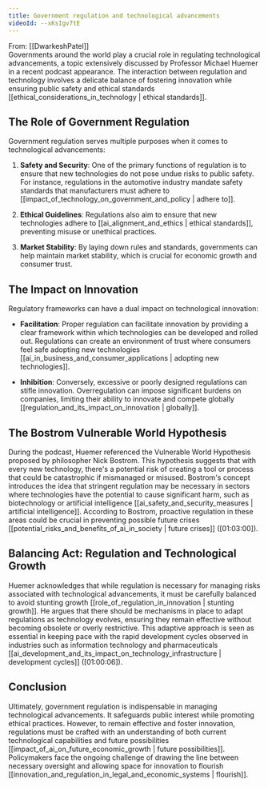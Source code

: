 ```yaml
---
title: Government regulation and technological advancements
videoId: --xKsIgv7tE
---
```


From: [[DwarkeshPatel]] <br/> 
Governments around the world play a crucial role in regulating technological advancements, a topic extensively discussed by Professor Michael Huemer in a recent podcast appearance. The interaction between regulation and technology involves a delicate balance of fostering innovation while ensuring public safety and ethical standards [[ethical_considerations_in_technology | ethical standards]].

## The Role of Government Regulation

Government regulation serves multiple purposes when it comes to technological advancements:

1. **Safety and Security**: One of the primary functions of regulation is to ensure that new technologies do not pose undue risks to public safety. For instance, regulations in the automotive industry mandate safety standards that manufacturers must adhere to [[impact_of_technology_on_government_and_policy | adhere to]].

2. **Ethical Guidelines**: Regulations also aim to ensure that new technologies adhere to [[ai_alignment_and_ethics | ethical standards]], preventing misuse or unethical practices.

3. **Market Stability**: By laying down rules and standards, governments can help maintain market stability, which is crucial for economic growth and consumer trust.

## The Impact on Innovation

Regulatory frameworks can have a dual impact on technological innovation:

- **Facilitation**: Proper regulation can facilitate innovation by providing a clear framework within which technologies can be developed and rolled out. Regulations can create an environment of trust where consumers feel safe adopting new technologies [[ai_in_business_and_consumer_applications | adopting new technologies]].

- **Inhibition**: Conversely, excessive or poorly designed regulations can stifle innovation. Overregulation can impose significant burdens on companies, limiting their ability to innovate and compete globally [[regulation_and_its_impact_on_innovation | globally]].

## The Bostrom Vulnerable World Hypothesis

During the podcast, Huemer referenced the Vulnerable World Hypothesis proposed by philosopher Nick Bostrom. This hypothesis suggests that with every new technology, there's a potential risk of creating a tool or process that could be catastrophic if mismanaged or misused. Bostrom's concept introduces the idea that stringent regulation may be necessary in sectors where technologies have the potential to cause significant harm, such as biotechnology or artificial intelligence [[ai_safety_and_security_measures | artificial intelligence]]. According to Bostrom, proactive regulation in these areas could be crucial in preventing possible future crises [[potential_risks_and_benefits_of_ai_in_society | future crises]] (<a class="yt-timestamp" data-t="01:03:00">[01:03:00]</a>).

## Balancing Act: Regulation and Technological Growth

Huemer acknowledges that while regulation is necessary for managing risks associated with technological advancements, it must be carefully balanced to avoid stunting growth [[role_of_regulation_in_innovation | stunting growth]]. He argues that there should be mechanisms in place to adapt regulations as technology evolves, ensuring they remain effective without becoming obsolete or overly restrictive. This adaptive approach is seen as essential in keeping pace with the rapid development cycles observed in industries such as information technology and pharmaceuticals [[ai_development_and_its_impact_on_technology_infrastructure | development cycles]] (<a class="yt-timestamp" data-t="01:00:06">[01:00:06]</a>).

## Conclusion

Ultimately, government regulation is indispensable in managing technological advancements. It safeguards public interest while promoting ethical practices. However, to remain effective and foster innovation, regulations must be crafted with an understanding of both current technological capabilities and future possibilities [[impact_of_ai_on_future_economic_growth | future possibilities]]. Policymakers face the ongoing challenge of drawing the line between necessary oversight and allowing space for innovation to flourish [[innovation_and_regulation_in_legal_and_economic_systems | flourish]].